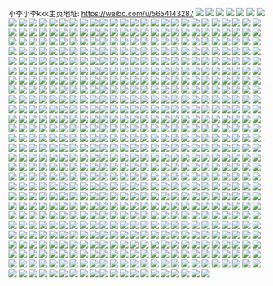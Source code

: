 小李小李kkk主页地址: https://weibo.com/u/5654143287 
![](https://wx4.sinaimg.cn/mw2000/006aEcXtgy1h8wmhei2s3j30n00rq0ze.jpg) 
![](https://wx4.sinaimg.cn/mw2000/006aEcXtgy1h8wmhex5daj30go0m8wf9.jpg) 
![](https://wx4.sinaimg.cn/mw2000/006aEcXtgy1h8pssabe0wj30w90wxtku.jpg) 
![](https://wx4.sinaimg.cn/mw2000/006aEcXtgy1h8pss8xwgmj32c02c0x47.jpg) 
![](https://wx4.sinaimg.cn/mw2000/006aEcXtgy1h8pssc3ielj33402c01kz.jpg) 
![](https://wx4.sinaimg.cn/mw2000/006aEcXtgy1h8pssdf1dbj32c02c07wh.jpg) 
![](https://wx4.sinaimg.cn/mw2000/006aEcXtgy1h8pssfjrtgj32c0340hdu.jpg) 
![](https://wx4.sinaimg.cn/mw2000/006aEcXtgy1h8pssk9l77j32c02c0kjl.jpg) 
![](https://wx4.sinaimg.cn/mw2000/006aEcXtgy1h8p7otmv47j30mv0p90v7.jpg) 
![](https://wx4.sinaimg.cn/mw2000/006aEcXtgy1h8oho8f2lrj30jw12ddkn.jpg) 
![](https://wx4.sinaimg.cn/mw2000/006aEcXtgy1h8ni1qcushj31l4245u0x.jpg) 
![](https://wx4.sinaimg.cn/mw2000/006aEcXtgy1h8ni1ygzt7j32c0340qv5.jpg) 
![](https://wx4.sinaimg.cn/mw2000/006aEcXtgy1h8m9wsvoxgj30u61477e9.jpg) 
![](https://wx4.sinaimg.cn/mw2000/006aEcXtgy1h8m9wpuo1dj30mp14cqe5.jpg) 
![](https://wx4.sinaimg.cn/mw2000/006aEcXtgy1h8m9x8xsg8j30jx11k78j.jpg) 
![](https://wx4.sinaimg.cn/mw2000/006aEcXtgy1h8g6lb8d4nj30n01dsnah.jpg) 
![](https://wx4.sinaimg.cn/mw2000/006aEcXtgy1h8bzunl3y1j32c0340b2a.jpg) 
![](https://wx4.sinaimg.cn/mw2000/006aEcXtgy1h8bzumf6x6j32c03407wi.jpg) 
![](https://wx4.sinaimg.cn/mw2000/006aEcXtgy1h8bzuzk38mj31yd1ydnpd.jpg) 
![](https://wx4.sinaimg.cn/mw2000/006aEcXtgy1h8blkttjztj30n00cnq43.jpg) 
![](https://wx4.sinaimg.cn/mw2000/006aEcXtgy1h8blkxnjhaj30n01dsb1o.jpg) 
![](https://wx4.sinaimg.cn/mw2000/006aEcXtgy1h873uqyiigj30n00agtbq.jpg) 
![](https://wx4.sinaimg.cn/mw2000/006aEcXtgy1h83niqle48j30n00u6wmb.jpg) 
![](https://wx4.sinaimg.cn/mw2000/006aEcXtgy1h81javwphlj32c02c0u0y.jpg) 
![](https://wx4.sinaimg.cn/mw2000/006aEcXtgy1h7y1aopqfcj30n00k0n2y.jpg) 
![](https://wx4.sinaimg.cn/mw2000/006aEcXtgy1h7xgup48isj30n01dsjvq.jpg) 
![](https://wx4.sinaimg.cn/mw2000/006aEcXtgy1h7oryjn914j32c0340b2c.jpg) 
![](https://wx4.sinaimg.cn/mw2000/006aEcXtgy1h7orz1c3z8j316o1kwawg.jpg) 
![](https://wx4.sinaimg.cn/mw2000/006aEcXtgy1h7oryngu2hj32c0340kjm.jpg) 
![](https://wx4.sinaimg.cn/mw2000/006aEcXtgy1h7orzf3fk0j32bz2ux4qr.jpg) 
![](https://wx4.sinaimg.cn/mw2000/006aEcXtgy1h7jmoe73y3j32c0340u0y.jpg) 
![](https://wx4.sinaimg.cn/mw2000/006aEcXtgy1h7jmoi6pekj31lk1lku0x.jpg) 
![](https://wx4.sinaimg.cn/mw2000/006aEcXtgy1h78g83tqcjj33402c04qp.jpg) 
![](https://wx4.sinaimg.cn/mw2000/006aEcXtgy1h75sl27r77j30kt0hstbq.jpg) 
![](https://wx4.sinaimg.cn/mw2000/006aEcXtgy1h71in06ztpj32c0340786.jpg) 
![](https://wx4.sinaimg.cn/mw2000/006aEcXtgy1h71in1b32pj32c0340jv4.jpg) 
![](https://wx4.sinaimg.cn/mw2000/006aEcXtgy1h71in2ghimj32c0340djz.jpg) 
![](https://wx4.sinaimg.cn/mw2000/006aEcXtgy1h71imz3gshj32c03401kx.jpg) 
![](https://wx4.sinaimg.cn/mw2000/006aEcXtgy1h6y8n5tfoyj30u011wwkb.jpg) 
![](https://wx4.sinaimg.cn/mw2000/006aEcXtgy1h6y56y7d42j30u013f426.jpg) 
![](https://wx4.sinaimg.cn/mw2000/006aEcXtgy1h6y56xte4qj30v90u9777.jpg) 
![](https://wx4.sinaimg.cn/mw2000/006aEcXtgy1h6nqyu9ulnj32c0340qv6.jpg) 
![](https://wx4.sinaimg.cn/mw2000/006aEcXtgy1h6nqys2kyfj32c0340akd.jpg) 
![](https://wx4.sinaimg.cn/mw2000/006aEcXtgy1h6nqyq42doj32c0340qv6.jpg) 
![](https://wx4.sinaimg.cn/mw2000/006aEcXtgy1h6ftc85ub5j32c033z4qq.jpg) 
![](https://wx4.sinaimg.cn/mw2000/006aEcXtgy1h6ftc2olgcj31pl0ynk8w.jpg) 
![](https://wx4.sinaimg.cn/mw2000/006aEcXtgy1h6ftc3bgb4j315d1j5qlj.jpg) 
![](https://wx4.sinaimg.cn/mw2000/006aEcXtgy1h6ftcinvokj30sg0o8acj.jpg) 
![](https://wx4.sinaimg.cn/mw2000/006aEcXtgy1h6cv2d569vj33402c04qq.jpg) 
![](https://wx4.sinaimg.cn/mw2000/006aEcXtgy1h6cv428fhpj30n013w0ts.jpg) 
![](https://wx4.sinaimg.cn/mw2000/006aEcXtgy1h68h38gimkj32c02c0qv6.jpg) 
![](https://wx4.sinaimg.cn/mw2000/006aEcXtgy1h68h38zkz4j30zg1baq9o.jpg) 
![](https://wx4.sinaimg.cn/mw2000/006aEcXtgy1h5y1esfvr3j32c02c0b2a.jpg) 
![](https://wx4.sinaimg.cn/mw2000/006aEcXtgy1h5iyovr9fxj30n00rjqbi.jpg) 
![](https://wx4.sinaimg.cn/mw2000/006aEcXtgy1h4o3yr1n7aj30n00eetac.jpg) 
![](https://wx4.sinaimg.cn/mw2000/006aEcXtgy1h3ochcckcej30go0iy40e.jpg) 
![](https://wx4.sinaimg.cn/mw2000/006aEcXtgy1h3cqswf2noj32c02c0u0y.jpg) 
![](https://wx4.sinaimg.cn/mw2000/006aEcXtgy1h3cqst7yk7j32c02c0npe.jpg) 
![](https://wx4.sinaimg.cn/mw2000/006aEcXtgy1h39vlrkbo1j30n00fgjwq.jpg) 
![](https://wx4.sinaimg.cn/mw2000/006aEcXtgy1h39vlu9weej30n007vaac.jpg) 
![](https://wx4.sinaimg.cn/mw2000/006aEcXtgy1h35ftgw8jkj32ko239x6p.jpg) 
![](https://wx4.sinaimg.cn/mw2000/006aEcXtgy1h2qtar0w4hj30n00io7a3.jpg) 
![](https://wx4.sinaimg.cn/mw2000/006aEcXtgy1h2m9at2wptj32c02c0x6r.jpg) 
![](https://wx4.sinaimg.cn/mw2000/006aEcXtgy1h2hlnnjrlqj316o1kwduv.jpg) 
![](https://wx4.sinaimg.cn/mw2000/006aEcXtgy1h2hlnn09s6j316o1kwkg2.jpg) 
![](https://wx4.sinaimg.cn/mw2000/006aEcXtgy1h2hlnk011bj316o1kwkgm.jpg) 
![](https://wx4.sinaimg.cn/mw2000/006aEcXtgy1h2hlnlmcm1j316o1kwqjf.jpg) 
![](https://wx4.sinaimg.cn/mw2000/006aEcXtgy1h2hlqimvfjj32c0340x6p.jpg) 
![](https://wx4.sinaimg.cn/mw2000/006aEcXtgy1h2hlqdqsg9j32c02c07wi.jpg) 
![](https://wx4.sinaimg.cn/mw2000/006aEcXtgy1h2euu8kxzrj30u01hcdvh.jpg) 
![](https://wx4.sinaimg.cn/mw2000/006aEcXtgy1h2euu6s8isj32c02c04qq.jpg) 
![](https://wx4.sinaimg.cn/mw2000/006aEcXtgy1h290hf84ztj30n01ds10y.jpg) 
![](https://wx4.sinaimg.cn/mw2000/006aEcXtgy1h276x6sd4hj31hc0u0k4q.jpg) 
![](https://wx4.sinaimg.cn/mw2000/006aEcXtgy1h20y8yrgt7j30n00pcade.jpg) 
![](https://wx4.sinaimg.cn/mw2000/006aEcXtgy1h1t8mlp330j32c02c07wj.jpg) 
![](https://wx4.sinaimg.cn/mw2000/006aEcXtgy1h1t8mab0qij32c02c0qv6.jpg) 
![](https://wx4.sinaimg.cn/mw2000/006aEcXtgy1h1t8ms4tp7j32c02c0hdu.jpg) 
![](https://wx4.sinaimg.cn/mw2000/006aEcXtgy1h1t8mg9biyj32bz340x6q.jpg) 
![](https://wx4.sinaimg.cn/mw2000/006aEcXtgy1h1rxrorqu6j30u02i0k9o.jpg) 
![](https://wx4.sinaimg.cn/mw2000/006aEcXtgy1h1rxrqcvalj30u02i0h5m.jpg) 
![](https://wx4.sinaimg.cn/mw2000/006aEcXtgy1h1rxrrb21bj30u01o0tpz.jpg) 
![](https://wx4.sinaimg.cn/mw2000/006aEcXtgy1h1rxro0zh4j30u01o0qhj.jpg) 
![](https://wx4.sinaimg.cn/mw2000/006aEcXtgy1h1qwgox5fmj347w2d8e83.jpg) 
![](https://wx4.sinaimg.cn/mw2000/006aEcXtgy1h1qwjsraotj323u35se82.jpg) 
![](https://wx4.sinaimg.cn/mw2000/006aEcXtgy1h1qwj08d07j33rv2iknpe.jpg) 
![](https://wx4.sinaimg.cn/mw2000/006aEcXtgy1h1qgoocp42j30n01dsn8v.jpg) 
![](https://wx4.sinaimg.cn/mw2000/006aEcXtgy1h1qgo7lodkj30n01dswq7.jpg) 
![](https://wx4.sinaimg.cn/mw2000/006aEcXtgy1h1pt81z7f5j31ds0n07wh.jpg) 
![](https://wx4.sinaimg.cn/mw2000/006aEcXtgy1h1l9cyd2dpj335s23ynpg.jpg) 
![](https://wx4.sinaimg.cn/mw2000/006aEcXtgy1h1hr16rsoej32c0340kjm.jpg) 
![](https://wx4.sinaimg.cn/mw2000/006aEcXtgy1h1hr1iwoavj31hc0u07n1.jpg) 
![](https://wx4.sinaimg.cn/mw2000/006aEcXtgy1h1h188q20pj30n00zidry.jpg) 
![](https://wx4.sinaimg.cn/mw2000/006aEcXtgy1h1gcd72yf6j32c02c04qq.jpg) 
![](https://wx4.sinaimg.cn/mw2000/006aEcXtgy1h1gccr2h2oj32c02c0b2a.jpg) 
![](https://wx4.sinaimg.cn/mw2000/006aEcXtgy1h1ctceg5c9j30n00p97c5.jpg) 
![](https://wx4.sinaimg.cn/mw2000/006aEcXtgy1h19kk0x5v8j30n01dstzk.jpg) 
![](https://wx4.sinaimg.cn/mw2000/006aEcXtgy1h153cc19bmj30n01ds1a5.jpg) 
![](https://wx4.sinaimg.cn/mw2000/006aEcXtgy1h14zd7qipjj32732734qq.jpg) 
![](https://wx4.sinaimg.cn/mw2000/006aEcXtgy1h14zd00utoj316i1kq4pg.jpg) 
![](https://wx4.sinaimg.cn/mw2000/006aEcXtgy1h14zdb3771j32c02c0b2a.jpg) 
![](https://wx4.sinaimg.cn/mw2000/006aEcXtgy1h14zcxzm5cj31671kf7pe.jpg) 
![](https://wx4.sinaimg.cn/mw2000/006aEcXtgy1h110v7ry8gj30n01dsqst.jpg) 
![](https://wx4.sinaimg.cn/mw2000/006aEcXtgy1h110v3ekoxj30mz1bbgxx.jpg) 
![](https://wx4.sinaimg.cn/mw2000/006aEcXtgy1h0zs1x21thj30j6171tcm.jpg) 
![](https://wx4.sinaimg.cn/mw2000/006aEcXtgy1h0z9cq9ausj30n029s7cm.jpg) 
![](https://wx4.sinaimg.cn/mw2000/006aEcXtgy1h0wwdlje9yj30n00bpwhx.jpg) 
![](https://wx4.sinaimg.cn/mw2000/006aEcXtgy1h0wwdnubdwj30u00u07c0.jpg) 
![](https://wx4.sinaimg.cn/mw2000/006aEcXtgy1h0v9ytf9vhj30n00lcwg0.jpg) 
![](https://wx4.sinaimg.cn/mw2000/006aEcXtgy1h0omwjoeecj30n01ds425.jpg) 
![](https://wx4.sinaimg.cn/mw2000/006aEcXtgy1h0mg4tzsz5j30u00u0thn.jpg) 
![](https://wx4.sinaimg.cn/mw2000/006aEcXtgy1h0mg50lds8j30u00u0wms.jpg) 
![](https://wx4.sinaimg.cn/mw2000/006aEcXtgy1h0mg5x1b61j30u00u0qcv.jpg) 
![](https://wx4.sinaimg.cn/mw2000/006aEcXtgy1h0mg4soeqcj30u00u0dlr.jpg) 
![](https://wx4.sinaimg.cn/mw2000/006aEcXtgy1h0fet36k1fj30n01dsagc.jpg) 
![](https://wx4.sinaimg.cn/mw2000/006aEcXtgy1h0fd1im6gvj31hc0u0dso.jpg) 
![](https://wx4.sinaimg.cn/mw2000/006aEcXtgy1h0fd1fyjlfj30u01hcdnu.jpg) 
![](https://wx4.sinaimg.cn/mw2000/006aEcXtgy1h08ls7gvtrj30n00tb448.jpg) 
![](https://wx4.sinaimg.cn/mw2000/006aEcXtgy1h08hik49sij33402c0kjl.jpg) 
![](https://wx4.sinaimg.cn/mw2000/006aEcXtgy1h08hikl6s4j30pj19dq8g.jpg) 
![](https://wx4.sinaimg.cn/mw2000/006aEcXtgy1h02gyamad6j30n01ds7t3.jpg) 
![](https://wx4.sinaimg.cn/mw2000/006aEcXtgy1h003apsqs1j31ba0zg7bp.jpg) 
![](https://wx4.sinaimg.cn/mw2000/006aEcXtgy1h003awslpsj32c02c0qv6.jpg) 
![](https://wx4.sinaimg.cn/mw2000/006aEcXtgy1h003ayrsbcj32c02c0npe.jpg) 
![](https://wx4.sinaimg.cn/mw2000/006aEcXtgy1h003cgon0yj30ri0rigts.jpg) 
![](https://wx4.sinaimg.cn/mw2000/006aEcXtgy1gzra7g2c9ej323u35su0y.jpg) 
![](https://wx4.sinaimg.cn/mw2000/006aEcXtgy1gzra7bop9sj323u35su0y.jpg) 
![](https://wx4.sinaimg.cn/mw2000/006aEcXtgy1gzra7jce2kj323u35sqv6.jpg) 
![](https://wx4.sinaimg.cn/mw2000/006aEcXtgy1gzq0mdb8nzj32c02c0e81.jpg) 
![](https://wx4.sinaimg.cn/mw2000/006aEcXtgy1gzohbyv6afj32c02c0e82.jpg) 
![](https://wx4.sinaimg.cn/mw2000/006aEcXtgy1gzohc0n95aj32c02c0kjm.jpg) 
![](https://wx4.sinaimg.cn/mw2000/006aEcXtgy1gzohc1vlw5j3252252e81.jpg) 
![](https://wx4.sinaimg.cn/mw2000/006aEcXtgy1gzohc2ywm5j31w61w67wh.jpg) 
![](https://wx4.sinaimg.cn/mw2000/006aEcXtgy1gzohc3skf1j32c02c0kjl.jpg) 
![](https://wx4.sinaimg.cn/mw2000/006aEcXtgy1gzlak6wbhfj31kw1kw41x.jpg) 
![](https://wx4.sinaimg.cn/mw2000/006aEcXtgy1gzlak7g7omj32bc2bctfn.jpg) 
![](https://wx4.sinaimg.cn/mw2000/006aEcXtgy1gzj5b41j7pj30n012owmh.jpg) 
![](https://wx4.sinaimg.cn/mw2000/006aEcXtgy1gzi0p6vkgrj30u01hctpt.jpg) 
![](https://wx4.sinaimg.cn/mw2000/006aEcXtgy1gzi0op9plwj32c02c0kjm.jpg) 
![](https://wx4.sinaimg.cn/mw2000/006aEcXtgy1gzcb5mukxxj30n01dstkj.jpg) 
![](https://wx4.sinaimg.cn/mw2000/006aEcXtgy1gz65tmru0yj31ds0n0kjl.jpg) 
![](https://wx4.sinaimg.cn/mw2000/006aEcXtgy1gz65tp6ga9j31ds0n0kjl.jpg) 
![](https://wx4.sinaimg.cn/mw2000/006aEcXtgy1gz65tq85k7j31ds0n0h3o.jpg) 
![](https://wx4.sinaimg.cn/mw2000/006aEcXtgy1gz1vafz76vj30n00ejdjq.jpg) 
![](https://wx4.sinaimg.cn/mw2000/006aEcXtgy1gyi5sx5jhtj30tz0xmmyz.jpg) 
![](https://wx4.sinaimg.cn/mw2000/006aEcXtgy1gy6jtxtltbj32c02c04qq.jpg) 
![](https://wx4.sinaimg.cn/mw2000/006aEcXtgy1gy6jtymxsoj30n30n37an.jpg) 
![](https://wx4.sinaimg.cn/mw2000/006aEcXtgy1gy2lfb5p09j30u014013f.jpg) 
![](https://wx4.sinaimg.cn/mw2000/006aEcXtgy1gy2lfbteq1j30u01404du.jpg) 
![](https://wx4.sinaimg.cn/mw2000/006aEcXtgy1gy2lfcjo8uj30u0140dqt.jpg) 
![](https://wx4.sinaimg.cn/mw2000/006aEcXtgy1gy1mf0m1x8j30gw0g777b.jpg) 
![](https://wx4.sinaimg.cn/mw2000/006aEcXtgy1gy0j8i5b9vj30mu09st9t.jpg) 
![](https://wx4.sinaimg.cn/mw2000/006aEcXtgy1gxzg6dk6hej30n01dsdnq.jpg) 
![](https://wx4.sinaimg.cn/mw2000/006aEcXtly1gxxgtxge8gj30ou0czq6f.jpg) 
![](https://wx4.sinaimg.cn/mw2000/006aEcXtgy1gxw8ei5kv2j316g1kw1hg.jpg) 
![](https://wx4.sinaimg.cn/mw2000/006aEcXtgy1gxw8emj1atj32c0340u0y.jpg) 
![](https://wx4.sinaimg.cn/mw2000/006aEcXtgy1gxw8gfg9lzj30g80bxgop.jpg) 
![](https://wx4.sinaimg.cn/mw2000/006aEcXtgy1gxto0w1gg8j32c0340npe.jpg) 
![](https://wx4.sinaimg.cn/mw2000/006aEcXtgy1gxrlbk84ktj30n007n75d.jpg) 
![](https://wx4.sinaimg.cn/mw2000/006aEcXtgy1gxpzjeiudbj32c02c0u0y.jpg) 
![](https://wx4.sinaimg.cn/mw2000/006aEcXtgy1gxpzjgs1dfj32c02c04qr.jpg) 
![](https://wx4.sinaimg.cn/mw2000/006aEcXtgy1gxpzj8wyluj32c02c04qp.jpg) 
![](https://wx4.sinaimg.cn/mw2000/006aEcXtgy1gxldzm6235j30n01dswu1.jpg) 
![](https://wx4.sinaimg.cn/mw2000/006aEcXtgy1gxkjtudw5jj30nt0kidhz.jpg) 
![](https://wx4.sinaimg.cn/mw2000/006aEcXtgy1gxeeowhl37j30n01ds4on.jpg) 
![](https://wx4.sinaimg.cn/mw2000/006aEcXtgy1gxdo3s6aj4j31op1ophdt.jpg) 
![](https://wx4.sinaimg.cn/mw2000/006aEcXtgy1gxdo3tdq92j31om1om7wh.jpg) 
![](https://wx4.sinaimg.cn/mw2000/006aEcXtgy1gxdo4ksdvsj32c02c0b2a.jpg) 
![](https://wx4.sinaimg.cn/mw2000/006aEcXtgy1gxd5hwjorcj30n00mkaf0.jpg) 
![](https://wx4.sinaimg.cn/mw2000/006aEcXtgy1gxcgz5istkj33402c01ky.jpg) 
![](https://wx4.sinaimg.cn/mw2000/006aEcXtgy1gxcgz7ekc2j33402c0u0x.jpg) 
![](https://wx4.sinaimg.cn/mw2000/006aEcXtgy1gxcgz8rl7cj30n00mkaf0.jpg) 
![](https://wx4.sinaimg.cn/mw2000/006aEcXtgy1gxb5byj90kj322320cb2a.jpg) 
![](https://wx4.sinaimg.cn/mw2000/006aEcXtgy1gxb5bdn47aj32c0340hdt.jpg) 
![](https://wx4.sinaimg.cn/mw2000/006aEcXtgy1gxa9g6oewvj32c0340e82.jpg) 
![](https://wx4.sinaimg.cn/mw2000/006aEcXtgy1gxa9g86p8fj32c03407wi.jpg) 
![](https://wx4.sinaimg.cn/mw2000/006aEcXtgy1gx94hwwfebj32c03407wh.jpg) 
![](https://wx4.sinaimg.cn/mw2000/006aEcXtgy1gx94i4vlooj31kw1kw1j3.jpg) 
![](https://wx4.sinaimg.cn/mw2000/006aEcXtgy1gx94hnwpzdj314r1hmncf.jpg) 
![](https://wx4.sinaimg.cn/mw2000/006aEcXtgy1gx94hty4pfj32c0340hdt.jpg) 
![](https://wx4.sinaimg.cn/mw2000/006aEcXtgy1gx94i13c51j32c0340npe.jpg) 
![](https://wx4.sinaimg.cn/mw2000/006aEcXtgy1gx94i5ydvqj316n164tls.jpg) 
![](https://wx4.sinaimg.cn/mw2000/006aEcXtgy1gx94jt0c7bj32c0340npd.jpg) 
![](https://wx4.sinaimg.cn/mw2000/006aEcXtgy1gx94lpnynmj32c0340x6p.jpg) 
![](https://wx4.sinaimg.cn/mw2000/006aEcXtgy1gx94jvdmrjj32c03407wh.jpg) 
![](https://wx4.sinaimg.cn/mw2000/006aEcXtgy1gx8uqye6foj30zk0zkwov.jpg) 
![](https://wx4.sinaimg.cn/mw2000/006aEcXtgy1gx8pe59q2pj32c02c0x6q.jpg) 
![](https://wx4.sinaimg.cn/mw2000/006aEcXtgy1gx7sgdr0rdj33402c07wi.jpg) 
![](https://wx4.sinaimg.cn/mw2000/006aEcXtgy1gx7sggudclj32c03401ky.jpg) 
![](https://wx4.sinaimg.cn/mw2000/006aEcXtgy1gx7sgjj62hj33402c07wh.jpg) 
![](https://wx4.sinaimg.cn/mw2000/006aEcXtgy1gx7sgidi8ej32c03407wi.jpg) 
![](https://wx4.sinaimg.cn/mw2000/006aEcXtgy1gx7sgfno2tj32c0340x6p.jpg) 
![](https://wx4.sinaimg.cn/mw2000/006aEcXtgy1gx7sgrkl2jj32c0340npd.jpg) 
![](https://wx4.sinaimg.cn/mw2000/006aEcXtgy1gx7niv8ffcj30u00u0wmk.jpg) 
![](https://wx4.sinaimg.cn/mw2000/006aEcXtgy1gx6lbet1f4j32c02c0b2a.jpg) 
![](https://wx4.sinaimg.cn/mw2000/006aEcXtgy1gx6lbfz7yvj32c02c0hd1.jpg) 
![](https://wx4.sinaimg.cn/mw2000/006aEcXtgy1gx6lbhz1tpj32c02c0hdu.jpg) 
![](https://wx4.sinaimg.cn/mw2000/006aEcXtgy1gx5ej7pjzyj33402c0x6q.jpg) 
![](https://wx4.sinaimg.cn/mw2000/006aEcXtgy1gx5ej1efa9j32c02c0x6q.jpg) 
![](https://wx4.sinaimg.cn/mw2000/006aEcXtgy1gx4jawkh2vj32c0340hdt.jpg) 
![](https://wx4.sinaimg.cn/mw2000/006aEcXtgy1gx3ccvngdej31y02qvu10.jpg) 
![](https://wx4.sinaimg.cn/mw2000/006aEcXtgy1gx3ccxbpnzj32aj1o8qs3.jpg) 
![](https://wx4.sinaimg.cn/mw2000/006aEcXtgy1gx3ccyhugrj316o1kwkhl.jpg) 
![](https://wx4.sinaimg.cn/mw2000/006aEcXtgy1gx2xgg29c8j33402c04qr.jpg) 
![](https://wx4.sinaimg.cn/mw2000/006aEcXtgy1gx27dm4ft6j327b27b1ky.jpg) 
![](https://wx4.sinaimg.cn/mw2000/006aEcXtgy1gx27dngnfxj33402c01kx.jpg) 
![](https://wx4.sinaimg.cn/mw2000/006aEcXtgy1gx27dp7t2sj32bv2bv7wi.jpg) 
![](https://wx4.sinaimg.cn/mw2000/006aEcXtgy1gx0ywpqokmj32c03404qs.jpg) 
![](https://wx4.sinaimg.cn/mw2000/006aEcXtgy1gx0ywe86dmj32c0340qv7.jpg) 
![](https://wx4.sinaimg.cn/mw2000/006aEcXtgy1gx0ywrd2yij33402c0u0x.jpg) 
![](https://wx4.sinaimg.cn/mw2000/006aEcXtgy1gx0ywtzbtnj32c03401l0.jpg) 
![](https://wx4.sinaimg.cn/mw2000/006aEcXtgy1gx0ywanj9jj32ds1sce82.jpg) 
![](https://wx4.sinaimg.cn/mw2000/006aEcXtgy1gx0ywlafurj33402c0hdu.jpg) 
![](https://wx4.sinaimg.cn/mw2000/006aEcXtgy1gx0ywj8166j33402c04qr.jpg) 
![](https://wx4.sinaimg.cn/mw2000/006aEcXtgy1gx0ywnn8cnj32c0340b2a.jpg) 
![](https://wx4.sinaimg.cn/mw2000/006aEcXtgy1gx0ywgbfh7j33402c0b2a.jpg) 
![](https://wx4.sinaimg.cn/mw2000/006aEcXtgy1gx0n9rpte8j33402c0hdu.jpg) 
![](https://wx4.sinaimg.cn/mw2000/006aEcXtgy1gx0najmzpzj32c0340u0x.jpg) 
![](https://wx4.sinaimg.cn/mw2000/006aEcXtgy1gwzmhglst2j33402c07wi.jpg) 
![](https://wx4.sinaimg.cn/mw2000/006aEcXtgy1gwzmhn7tcej32201kd1kx.jpg) 
![](https://wx4.sinaimg.cn/mw2000/006aEcXtgy1gwwzgqa5ysj33402c0hdu.jpg) 
![](https://wx4.sinaimg.cn/mw2000/006aEcXtgy1gwwzglnjr1j32c03407wi.jpg) 
![](https://wx4.sinaimg.cn/mw2000/006aEcXtgy1gwwa3dix1tj30n01dstc3.jpg) 
![](https://wx4.sinaimg.cn/mw2000/006aEcXtgy1gwv20zxqdjj32ds1sce82.jpg) 
![](https://wx4.sinaimg.cn/mw2000/006aEcXtgy1gwv21nzistj32ds1sce82.jpg) 
![](https://wx4.sinaimg.cn/mw2000/006aEcXtgy1gwuyqm8ckfj33402c0npd.jpg) 
![](https://wx4.sinaimg.cn/mw2000/006aEcXtgy1gwtnhgqi3ij32c0340u0x.jpg) 
![](https://wx4.sinaimg.cn/mw2000/006aEcXtgy1gwtnhiozmyj32c03401ky.jpg) 
![](https://wx4.sinaimg.cn/mw2000/006aEcXtgy1gwtnhkea4dj33402c0qv6.jpg) 
![](https://wx4.sinaimg.cn/mw2000/006aEcXtgy1gwtnhdtdbtj33402c0b2a.jpg) 
![](https://wx4.sinaimg.cn/mw2000/006aEcXtgy1gwridelravj33402c0u0x.jpg) 
![](https://wx4.sinaimg.cn/mw2000/006aEcXtgy1gwridhn39lj33402c0npe.jpg) 
![](https://wx4.sinaimg.cn/mw2000/006aEcXtgy1gwpxrft4r2j30n00ajacw.jpg) 
![](https://wx4.sinaimg.cn/mw2000/006aEcXtgy1gwpd7nu2c3j32c0340u0z.jpg) 
![](https://wx4.sinaimg.cn/mw2000/006aEcXtgy1gwnzkal229j30n01dsq8q.jpg) 
![](https://wx4.sinaimg.cn/mw2000/006aEcXtgy1gwny4ryv1pj30n003c0sv.jpg) 
![](https://wx4.sinaimg.cn/mw2000/006aEcXtgy1gwmw70tditj33402c04qq.jpg) 
![](https://wx4.sinaimg.cn/mw2000/006aEcXtgy1gwmw73u88bj33402c01ky.jpg) 
![](https://wx4.sinaimg.cn/mw2000/006aEcXtgy1gwmw6wqlvmj33402c0npd.jpg) 
![](https://wx4.sinaimg.cn/mw2000/006aEcXtgy1gwmm53eqcaj316o1kwqod.jpg) 
![](https://wx4.sinaimg.cn/mw2000/006aEcXtgy1gwmm54y28aj32c02c0b2a.jpg) 
![](https://wx4.sinaimg.cn/mw2000/006aEcXtgy1gwmm5763rgj316o1kw1ex.jpg) 
![](https://wx4.sinaimg.cn/mw2000/006aEcXtgy1gwmm5bvzxxj31s035shdv.jpg) 
![](https://wx4.sinaimg.cn/mw2000/006aEcXtgy1gwmm50m370j30sg16kh1q.jpg) 
![](https://wx4.sinaimg.cn/mw2000/006aEcXtgy1gwmm5czgsmj31xc1nx7ix.jpg) 
![](https://wx4.sinaimg.cn/mw2000/006aEcXtgy1gwmm5eleokj316m1kw7ml.jpg) 
![](https://wx4.sinaimg.cn/mw2000/006aEcXtgy1gwmm5flp74j32c02c0b29.jpg) 
![](https://wx4.sinaimg.cn/mw2000/006aEcXtgy1gwmm5imugwj328f2zbqv5.jpg) 
![](https://wx4.sinaimg.cn/mw2000/006aEcXtgy1gwm0z5785zj30n01ds7wh.jpg) 
![](https://wx4.sinaimg.cn/mw2000/006aEcXtgy1gwm0z7s4k7j30n01ds4qp.jpg) 
![](https://wx4.sinaimg.cn/mw2000/006aEcXtgy1gwk7dc9ff2j33402c07wi.jpg) 
![](https://wx4.sinaimg.cn/mw2000/006aEcXtgy1gwjbf57cmyj32c027a1kz.jpg) 
![](https://wx4.sinaimg.cn/mw2000/006aEcXtgy1gwi6ba0lzkj33402c0u0y.jpg) 
![](https://wx4.sinaimg.cn/mw2000/006aEcXtgy1gwi6bcmhpcj33402c07wi.jpg) 
![](https://wx4.sinaimg.cn/mw2000/006aEcXtgy1gwhy5xytqgj30k41127gd.jpg) 
![](https://wx4.sinaimg.cn/mw2000/006aEcXtgy1gwgzsv60twj32c0340u0y.jpg) 
![](https://wx4.sinaimg.cn/mw2000/006aEcXtgy1gwgzsxvk53j32c03401ky.jpg) 
![](https://wx4.sinaimg.cn/mw2000/006aEcXtgy1gwetcpuv2jj30n00rdk1r.jpg) 
![](https://wx4.sinaimg.cn/mw2000/006aEcXtgy1gwdvt7x1kqj32c0340kjl.jpg) 
![](https://wx4.sinaimg.cn/mw2000/006aEcXtgy1gwdcgnt5q1j33402c0qv6.jpg) 
![](https://wx4.sinaimg.cn/mw2000/006aEcXtgy1gwdcgpip6xj31sh1q77wh.jpg) 
![](https://wx4.sinaimg.cn/mw2000/006aEcXtgy1gwdcgqsvanj33402c0u0x.jpg) 
![](https://wx4.sinaimg.cn/mw2000/006aEcXtgy1gwdcgu9sjjj33402c07wi.jpg) 
![](https://wx4.sinaimg.cn/mw2000/006aEcXtgy1gwdcgm0eryj33402c04qs.jpg) 
![](https://wx4.sinaimg.cn/mw2000/006aEcXtgy1gwdcgx4iecj32c0340npe.jpg) 
![](https://wx4.sinaimg.cn/mw2000/006aEcXtgy1gwdcgyei3jj33402c0b29.jpg) 
![](https://wx4.sinaimg.cn/mw2000/006aEcXtgy1gwdcgzltfcj33402c0hdt.jpg) 
![](https://wx4.sinaimg.cn/mw2000/006aEcXtgy1gwdch0zvcvj33402c0b29.jpg) 
![](https://wx4.sinaimg.cn/mw2000/006aEcXtgy1gwcpz4jhb8j33402c0hdt.jpg) 
![](https://wx4.sinaimg.cn/mw2000/006aEcXtgy1gwcd3op0ofj33402c0b2a.jpg) 
![](https://wx4.sinaimg.cn/mw2000/006aEcXtgy1gwcd3qwvhsj31sc2dsx6p.jpg) 
![](https://wx4.sinaimg.cn/mw2000/006aEcXtgy1gwcd3m15nqj32c02c07wi.jpg) 
![](https://wx4.sinaimg.cn/mw2000/006aEcXtgy1gwb6pxfj4bj30n0104ao3.jpg) 
![](https://wx4.sinaimg.cn/mw2000/006aEcXtgy1gwa404yv5nj33402c0kjm.jpg) 
![](https://wx4.sinaimg.cn/mw2000/006aEcXtgy1gwa4075quhj33402c0e82.jpg) 
![](https://wx4.sinaimg.cn/mw2000/006aEcXtgy1gwa40a711aj33402c0hdv.jpg) 
![](https://wx4.sinaimg.cn/mw2000/006aEcXtgy1gw5wa8ytkhj32dr1sb1kx.jpg) 
![](https://wx4.sinaimg.cn/mw2000/006aEcXtgy1gw5waa0z81j32ds1sc1kx.jpg) 
![](https://wx4.sinaimg.cn/mw2000/006aEcXtgy1gw5wab149aj32ds1sc1kx.jpg) 
![](https://wx4.sinaimg.cn/mw2000/006aEcXtgy1gw5wabx5n7j32ds1schal.jpg) 
![](https://wx4.sinaimg.cn/mw2000/006aEcXtgy1gw4ng2s366j30u01hctih.jpg) 
![](https://wx4.sinaimg.cn/mw2000/006aEcXtgy1gw4381gqtpj32ds1scqv5.jpg) 
![](https://wx4.sinaimg.cn/mw2000/006aEcXtgy1gw37cj1zypj33402c0hdu.jpg) 
![](https://wx4.sinaimg.cn/mw2000/006aEcXtgy1gw37cxiyb1j33402c0hdu.jpg) 
![](https://wx4.sinaimg.cn/mw2000/006aEcXtgy1gw25vyoy3dj33402c0x6p.jpg) 
![](https://wx4.sinaimg.cn/mw2000/006aEcXtgy1gw25tfsr4uj32c02c07wi.jpg) 
![](https://wx4.sinaimg.cn/mw2000/006aEcXtgy1gw25ti0vuoj32c02c0qv5.jpg) 
![](https://wx4.sinaimg.cn/mw2000/006aEcXtgy1gw1s1jiytxj31qx25kb29.jpg) 
![](https://wx4.sinaimg.cn/mw2000/006aEcXtgy1gw11bkr43qj30uc0tywoi.jpg) 
![](https://wx4.sinaimg.cn/mw2000/006aEcXtgy1gw11blbdf2j30u00u049j.jpg) 
![](https://wx4.sinaimg.cn/mw2000/006aEcXtgy1gvy5o409swj32c0340b2d.jpg) 
![](https://wx4.sinaimg.cn/mw2000/006aEcXtgy1gvwb5sbr0yj32c03407wh.jpg) 
![](https://wx4.sinaimg.cn/mw2000/006aEcXtgy1gvwb5z4m4tj310r1fzqa5.jpg) 
![](https://wx4.sinaimg.cn/mw2000/006aEcXtgy1gvwb6597bvj3334222npe.jpg) 
![](https://wx4.sinaimg.cn/mw2000/006aEcXtgy1gvwb5w02xwj31sc2dsqv6.jpg) 
![](https://wx4.sinaimg.cn/mw2000/006aEcXtgy1gvwb62h8dhj32ds1schdu.jpg) 
![](https://wx4.sinaimg.cn/mw2000/006aEcXtgy1gvwb5yj2ejj31sc2dsu0y.jpg) 
![](https://wx4.sinaimg.cn/mw2000/006aEcXtgy1gvsn73iu4ij30n01ds4qp.jpg) 
![](https://wx4.sinaimg.cn/mw2000/006aEcXtgy1gvae3a82cxj60u0140th402.jpg) 
![](https://wx4.sinaimg.cn/mw2000/006aEcXtgy1gvae3asfqdj60u0140ahp02.jpg) 
![](https://wx4.sinaimg.cn/mw2000/006aEcXtgy1guxmiag8dvj61400u0gw702.jpg) 
![](https://wx4.sinaimg.cn/mw2000/006aEcXtgy1guxmib77xhj60u0140k2j02.jpg) 
![](https://wx4.sinaimg.cn/mw2000/006aEcXtgy1gut45p6minj60u00u00y102.jpg) 
![](https://wx4.sinaimg.cn/mw2000/006aEcXtgy1gut45pypiej60u00u0n3j02.jpg) 
![](https://wx4.sinaimg.cn/mw2000/006aEcXtgy1gut45r7sguj61970tqqf202.jpg) 
![](https://wx4.sinaimg.cn/mw2000/006aEcXtgy1gut45s1hmej60u0140tij02.jpg) 
![](https://wx4.sinaimg.cn/mw2000/006aEcXtgy1gut45odrlwj60u00u0q6f02.jpg) 
![](https://wx4.sinaimg.cn/mw2000/006aEcXtgy1gut45sylawj60xs0u07fj02.jpg) 
![](https://wx4.sinaimg.cn/mw2000/006aEcXtgy1gut45nrpidj60u00u0q7q02.jpg) 
![](https://wx4.sinaimg.cn/mw2000/006aEcXtgy1gut45v8btzj60u00u040z02.jpg) 
![](https://wx4.sinaimg.cn/mw2000/006aEcXtgy1gut45uoj5bj60u01hc7er02.jpg) 
![](https://wx4.sinaimg.cn/mw2000/006aEcXtgy1guomzwnkjxj61400u0na202.jpg) 
![](https://wx4.sinaimg.cn/mw2000/006aEcXtgy1guomzyrh9dj60u00u0thc02.jpg) 
![](https://wx4.sinaimg.cn/mw2000/006aEcXtgy1guomzxpf5qj60u00u0jxu02.jpg) 
![](https://wx4.sinaimg.cn/mw2000/006aEcXtgy1guomzstsrpj60u0140wlw02.jpg) 
![](https://wx4.sinaimg.cn/mw2000/006aEcXtgy1guomztg992j61400u0thd02.jpg) 
![](https://wx4.sinaimg.cn/mw2000/006aEcXtgy1guomzzjhopj60u00u0wl802.jpg) 
![](https://wx4.sinaimg.cn/mw2000/006aEcXtgy1guomzv8rzrj60u00u0dn402.jpg) 
![](https://wx4.sinaimg.cn/mw2000/006aEcXtgy1guon006g8tj61400u0agm02.jpg) 
![](https://wx4.sinaimg.cn/mw2000/006aEcXtgy1guomzu0p58j60u00u0jx102.jpg) 
![](https://wx4.sinaimg.cn/mw2000/006aEcXtgy1gund9m8x9kj60u00u0wlc02.jpg) 
![](https://wx4.sinaimg.cn/mw2000/006aEcXtgy1gund9lcmnhj60u00u0agn02.jpg) 
![](https://wx4.sinaimg.cn/mw2000/006aEcXtgy1gukynz2kcuj61400u0woo02.jpg) 
![](https://wx4.sinaimg.cn/mw2000/006aEcXtgy1guarvl5x05j61sc2dsx6q02.jpg) 
![](https://wx4.sinaimg.cn/mw2000/006aEcXtgy1gt3i2alkcpj30k00ixjsq.jpg) 
![](https://wx4.sinaimg.cn/mw2000/006aEcXtgy1gt0gdx6zebj30u014013q.jpg) 
![](https://wx4.sinaimg.cn/mw2000/006aEcXtgy1gsung6li5dj30u00u0dlc.jpg) 
![](https://wx4.sinaimg.cn/mw2000/006aEcXtgy1gsung4xhkwj30u00u0gpb.jpg) 
![](https://wx4.sinaimg.cn/mw2000/006aEcXtgy1gska93twt3j32c03404qp.jpg) 
![](https://wx4.sinaimg.cn/mw2000/006aEcXtgy1gska97z6s9j33402c04qq.jpg) 
![](https://wx4.sinaimg.cn/mw2000/006aEcXtgy1gska95ruutj33402c0x6q.jpg) 
![](https://wx4.sinaimg.cn/mw2000/006aEcXtgy1gsj2kq6y0nj32c02c04qq.jpg) 
![](https://wx4.sinaimg.cn/mw2000/006aEcXtgy1gsj2ks3e3lj32c02c01ky.jpg) 
![](https://wx4.sinaimg.cn/mw2000/006aEcXtgy1gsj2kw9ywlj62c0340kjn02.jpg) 
![](https://wx4.sinaimg.cn/mw2000/006aEcXtgy1gsj2koka3bj30u01hc7ii.jpg) 
![](https://wx4.sinaimg.cn/mw2000/006aEcXtgy1gsj2ky9ixwj32c03401kx.jpg) 
![](https://wx4.sinaimg.cn/mw2000/006aEcXtgy1gsj2kwxaeoj30ry0w9n74.jpg) 
![](https://wx4.sinaimg.cn/mw2000/006aEcXtgy1gshr42yv97j30u0140ajf.jpg) 
![](https://wx4.sinaimg.cn/mw2000/006aEcXtgy1gshr4284jlj30u0140k1f.jpg) 
![](https://wx4.sinaimg.cn/mw2000/006aEcXtgy1gshr5pgf8tj30u0140450.jpg) 
![](https://wx4.sinaimg.cn/mw2000/006aEcXtgy1gshr5edkr6j30u0140tim.jpg) 
![](https://wx4.sinaimg.cn/mw2000/006aEcXtgy1gshr5deizjj30u0140wnz.jpg) 
![](https://wx4.sinaimg.cn/mw2000/006aEcXtgy1gshr5fc21dj30u014012r.jpg) 
![](https://wx4.sinaimg.cn/mw2000/006aEcXtgy1gseboabzp2j30u00u0tf3.jpg) 
![](https://wx4.sinaimg.cn/mw2000/006aEcXtgy1gsebob98vxj30u00u0whx.jpg) 
![](https://wx4.sinaimg.cn/mw2000/006aEcXtgy1gsebo9gbwmj30u0140ahx.jpg) 
![](https://wx4.sinaimg.cn/mw2000/006aEcXtgy1gs9jygj2ljj30u0140ah5.jpg) 
![](https://wx4.sinaimg.cn/mw2000/006aEcXtgy1gs9adznhotj30u014046l.jpg) 
![](https://wx4.sinaimg.cn/mw2000/006aEcXtgy1gs9ady93mdj30u0140wp0.jpg) 
![](https://wx4.sinaimg.cn/mw2000/006aEcXtgy1gs9ae178g6j30u0140wl0.jpg) 
![](https://wx4.sinaimg.cn/mw2000/006aEcXtgy1gs9a2gujinj31400u0qdr.jpg) 
![](https://wx4.sinaimg.cn/mw2000/006aEcXtgy1gs9a2hxevvj61400u0n8202.jpg) 
![](https://wx4.sinaimg.cn/mw2000/006aEcXtgy1gs9a2iixpej30u0140af1.jpg) 
![](https://wx4.sinaimg.cn/mw2000/006aEcXtgy1gs9a2jfqd9j61400u0n7c02.jpg) 
![](https://wx4.sinaimg.cn/mw2000/006aEcXtgy1gs9a2kbml2j30u0140jz2.jpg) 
![](https://wx4.sinaimg.cn/mw2000/006aEcXtgy1gs9a2d04v6j30u0140teu.jpg) 
![](https://wx4.sinaimg.cn/mw2000/006aEcXtgy1gs98a3qyt4j31410u1tfs.jpg) 
![](https://wx4.sinaimg.cn/mw2000/006aEcXtgy1gs98a2s1qoj31400u0gts.jpg) 
![](https://wx4.sinaimg.cn/mw2000/006aEcXtgy1gs98a4tw67j31400u0dnl.jpg) 
![](https://wx4.sinaimg.cn/mw2000/006aEcXtgy1gs98cdd6kbj30u0140dpi.jpg) 
![](https://wx4.sinaimg.cn/mw2000/006aEcXtgy1gs7bexucuvj31400u046h.jpg) 
![](https://wx4.sinaimg.cn/mw2000/006aEcXtgy1gs7bewr2xoj31400u0wkj.jpg) 
![](https://wx4.sinaimg.cn/mw2000/006aEcXtgy1gs7beyoat2j31400u0wk9.jpg) 
![](https://wx4.sinaimg.cn/mw2000/006aEcXtgy1gs6xp5xadlj61400u0aj002.jpg) 
![](https://wx4.sinaimg.cn/mw2000/006aEcXtgy1gs6xp6ro47j31fu0t6drg.jpg) 
![](https://wx4.sinaimg.cn/mw2000/006aEcXtgy1gryudhu1saj31hc0u0k8j.jpg) 
![](https://wx4.sinaimg.cn/mw2000/006aEcXtgy1gryudicb2yj30et0et400.jpg) 
![](https://wx4.sinaimg.cn/mw2000/006aEcXtgy1grwx8qkqnrj30u01407fi.jpg) 
![](https://wx4.sinaimg.cn/mw2000/006aEcXtgy1grwmn1lw2cj32c03407wi.jpg) 
![](https://wx4.sinaimg.cn/mw2000/006aEcXtgy1grtprn0m4bj30n01dsb2c.jpg) 
![](https://wx4.sinaimg.cn/mw2000/006aEcXtgy1grtnwsnczjj33402c07wh.jpg) 
![](https://wx4.sinaimg.cn/mw2000/006aEcXtgy1grscmk1u4nj32c0340qv5.jpg) 
![](https://wx4.sinaimg.cn/mw2000/006aEcXtgy1grscmor0zwj32c0340u0x.jpg) 
![](https://wx4.sinaimg.cn/mw2000/006aEcXtgy1grscmm7704j32c0340qv5.jpg) 
![](https://wx4.sinaimg.cn/mw2000/006aEcXtgy1grpxyuyg4zj33402c0kjl.jpg) 
![](https://wx4.sinaimg.cn/mw2000/006aEcXtgy1grmj4lfbsgj32c02c01kx.jpg) 
![](https://wx4.sinaimg.cn/mw2000/006aEcXtgy1grmj47flugj63402c0kjl02.jpg) 
![](https://wx4.sinaimg.cn/mw2000/006aEcXtgy1grmj4hfq37j32c02c0b29.jpg) 
![](https://wx4.sinaimg.cn/mw2000/006aEcXtgy1grmj49skz4j33402c0e81.jpg) 
![](https://wx4.sinaimg.cn/mw2000/006aEcXtgy1grmj4dpjgqj33402c0hdt.jpg) 
![](https://wx4.sinaimg.cn/mw2000/006aEcXtgy1grmj7obipgj32c02c0b29.jpg) 
![](https://wx4.sinaimg.cn/mw2000/006aEcXtgy1grjx02v9rhj33402c0kjl.jpg) 
![](https://wx4.sinaimg.cn/mw2000/006aEcXtgy1gri2n7p1dqj32c02c0ngb.jpg) 
![](https://wx4.sinaimg.cn/mw2000/006aEcXtgy1gri2n5qc37j32c02c0ar3.jpg) 
![](https://wx4.sinaimg.cn/mw2000/006aEcXtgy1grfaahlxp2j32c02c0qv5.jpg) 
![](https://wx4.sinaimg.cn/mw2000/006aEcXtgy1grf8lsw23bj33402c0b2a.jpg) 
![](https://wx4.sinaimg.cn/mw2000/006aEcXtgy1grd0q6u2a2j62c0340x6p02.jpg) 
![](https://wx4.sinaimg.cn/mw2000/006aEcXtgy1grc46bsxwwj31yj1kiqtt.jpg) 
![](https://wx4.sinaimg.cn/mw2000/006aEcXtgy1grc46deyacj32541lu4qp.jpg) 
![](https://wx4.sinaimg.cn/mw2000/006aEcXtgy1grap3fgxmlj31ds0n0b2a.jpg) 
![](https://wx4.sinaimg.cn/mw2000/006aEcXtgy1grambrjkn9j33402c0b29.jpg) 
![](https://wx4.sinaimg.cn/mw2000/006aEcXtgy1gr9yxtlfj7j30lx0wu7o3.jpg) 
![](https://wx4.sinaimg.cn/mw2000/006aEcXtgy1gr9uhdg5a7j32c03407wi.jpg) 
![](https://wx4.sinaimg.cn/mw2000/006aEcXtgy1gr9l7784zuj30n01dstly.jpg) 
![](https://wx4.sinaimg.cn/mw2000/006aEcXtgy1gr9it258wnj33402c0qv5.jpg) 
![](https://wx4.sinaimg.cn/mw2000/006aEcXtgy1gr8owx090lj30n00klh2i.jpg) 
![](https://wx4.sinaimg.cn/mw2000/006aEcXtgy1gr8oqgjy88j30n0072abh.jpg) 
![](https://wx4.sinaimg.cn/mw2000/006aEcXtgy1gr8hig8158j31sc2ds7wi.jpg) 
![](https://wx4.sinaimg.cn/mw2000/006aEcXtgy1gr7eb1nty9j32c0340e81.jpg) 
![](https://wx4.sinaimg.cn/mw2000/006aEcXtgy1gr7eb3krdoj32c0340hdt.jpg) 
![](https://wx4.sinaimg.cn/mw2000/006aEcXtgy1gr7blchxt6j33402c07wh.jpg) 
![](https://wx4.sinaimg.cn/mw2000/006aEcXtgy1gr75chnwl1j33402c0njj.jpg) 
![](https://wx4.sinaimg.cn/mw2000/006aEcXtgy1gr67vjc9fij33402c01kx.jpg) 
![](https://wx4.sinaimg.cn/mw2000/006aEcXtgy1gr67vho9m4j32rn22pkhu.jpg) 
![](https://wx4.sinaimg.cn/mw2000/006aEcXtgy1gr62vvibmzj32c02c0hdt.jpg) 
![](https://wx4.sinaimg.cn/mw2000/006aEcXtgy1gr60ot0103j33402c01kx.jpg) 
![](https://wx4.sinaimg.cn/mw2000/006aEcXtgy1gr57csms2xj30es03raae.jpg) 
![](https://wx4.sinaimg.cn/mw2000/006aEcXtgy1gr4svsfrj4j32c0340e82.jpg) 
![](https://wx4.sinaimg.cn/mw2000/006aEcXtgy1gr46wy858hj30mq132470.jpg) 
![](https://wx4.sinaimg.cn/mw2000/006aEcXtgy1gr0j1evvl8j30qe1awaiy.jpg) 
![](https://wx4.sinaimg.cn/mw2000/006aEcXtgy1gr0boaia7kj32c0340kjl.jpg) 
![](https://wx4.sinaimg.cn/mw2000/006aEcXtgy1gqyhxhi4wbj33402c07wh.jpg) 
![](https://wx4.sinaimg.cn/mw2000/006aEcXtgy1gqyhxd3aknj33402c0b29.jpg) 
![](https://wx4.sinaimg.cn/mw2000/006aEcXtgy1gqyhxm614jj32c03404qq.jpg) 
![](https://wx4.sinaimg.cn/mw2000/006aEcXtgy1gqwv96k0yqj32ds1scqv5.jpg) 
![](https://wx4.sinaimg.cn/mw2000/006aEcXtgy1gqwv98s7nzj32ds1sckjl.jpg) 
![](https://wx4.sinaimg.cn/mw2000/006aEcXtgy1gqtojr1p16j32c0340npe.jpg) 
![](https://wx4.sinaimg.cn/mw2000/006aEcXtgy1gqtoji5m5vj32c0340kjm.jpg) 
![](https://wx4.sinaimg.cn/mw2000/006aEcXtgy1gqscnh9hncj32c02o0e82.jpg) 
![](https://wx4.sinaimg.cn/mw2000/006aEcXtgy1gqr9o2h5xjj32c0340kjl.jpg) 
![](https://wx4.sinaimg.cn/mw2000/006aEcXtgy1gqr9o7bq28j32c0340e81.jpg) 
![](https://wx4.sinaimg.cn/mw2000/006aEcXtgy1gqq9u0pgfxj32c0340kjl.jpg) 
![](https://wx4.sinaimg.cn/mw2000/006aEcXtgy1gqq80ihsiej31400u0b29.jpg) 
![](https://wx4.sinaimg.cn/mw2000/006aEcXtgy1gqoodtx8jtj32kp1xk1kx.jpg) 
![](https://wx4.sinaimg.cn/mw2000/006aEcXtgy1gqoodxmsiaj32py21g1ky.jpg) 
![](https://wx4.sinaimg.cn/mw2000/006aEcXtgy1gqon24n2kij31601pze1d.jpg) 
![](https://wx4.sinaimg.cn/mw2000/006aEcXtgy1gqon29mhtnj31sc2ds7wi.jpg) 
![](https://wx4.sinaimg.cn/mw2000/006aEcXtgy1gqon25zl6cj314t1mtnl6.jpg) 
![](https://wx4.sinaimg.cn/mw2000/006aEcXtgy1gqnx8yk43yj32c03401ky.jpg) 
![](https://wx4.sinaimg.cn/mw2000/006aEcXtgy1gqnx96d40nj32c02c01kx.jpg) 
![](https://wx4.sinaimg.cn/mw2000/006aEcXtgy1gqnx93xhdlj32c02c0b1u.jpg) 
![](https://wx4.sinaimg.cn/mw2000/006aEcXtgy1gqnx91totlj32c0340u0x.jpg) 
![](https://wx4.sinaimg.cn/mw2000/006aEcXtgy1gqmj4kksvdj30n01dstdm.jpg) 
![](https://wx4.sinaimg.cn/mw2000/006aEcXtgy1gqmj4laxubj30u01sx41t.jpg) 
![](https://wx4.sinaimg.cn/mw2000/006aEcXtgy1gqknian4tkj31ds0n0npe.jpg) 
![](https://wx4.sinaimg.cn/mw2000/006aEcXtgy1gqj3hxhqbuj32c0340b2a.jpg) 
![](https://wx4.sinaimg.cn/mw2000/006aEcXtgy1gqi8sjwic9j32ds1sc1ky.jpg) 
![](https://wx4.sinaimg.cn/mw2000/006aEcXtgy1gqi61h82a3j32c02c01kx.jpg) 
![](https://wx4.sinaimg.cn/mw2000/006aEcXtgy1gqhmke4bnlj32c0340b2a.jpg) 
![](https://wx4.sinaimg.cn/mw2000/006aEcXtgy1gqgymlfvccj32c0340npe.jpg) 
![](https://wx4.sinaimg.cn/mw2000/006aEcXtgy1gqgymp8a60j32c0340kjm.jpg) 
![](https://wx4.sinaimg.cn/mw2000/006aEcXtgy1gqfny7spt4j33402c01kx.jpg) 
![](https://wx4.sinaimg.cn/mw2000/006aEcXtgy1gqfnyb7jl4j33402c0wmx.jpg) 
![](https://wx4.sinaimg.cn/mw2000/006aEcXtgy1gqf8i90xo1j30qo0jxtdy.jpg) 
![](https://wx4.sinaimg.cn/mw2000/006aEcXtgy1gqd3jy6qxzj33402c0x6q.jpg) 
![](https://wx4.sinaimg.cn/mw2000/006aEcXtgy1gqc1t1b8jmj32ds1scu0y.jpg) 
![](https://wx4.sinaimg.cn/mw2000/006aEcXtgy1gqc1t4qhqtj32bc1qib2a.jpg) 
![](https://wx4.sinaimg.cn/mw2000/006aEcXtgy1gq9w44ddpbj32c0340x6q.jpg) 
![](https://wx4.sinaimg.cn/mw2000/006aEcXtgy1gq9w48f834j32c0340x6q.jpg) 
![](https://wx4.sinaimg.cn/mw2000/006aEcXtgy1gq3v6m0g9yj32ds1scb29.jpg) 
![](https://wx4.sinaimg.cn/mw2000/006aEcXtgy1gq0je22vsuj32c0340b2a.jpg) 
![](https://wx4.sinaimg.cn/mw2000/006aEcXtgy1gps956iv55j30u01hc10m.jpg) 
![](https://wx4.sinaimg.cn/mw2000/006aEcXtgy1gprnqcxkx9j32ds1sckjm.jpg) 
![](https://wx4.sinaimg.cn/mw2000/006aEcXtgy1gpr3pmmf2yj30n01ds7wh.jpg) 
![](https://wx4.sinaimg.cn/mw2000/006aEcXtgy1gpqdmh95ntj33402c0e82.jpg) 
![](https://wx4.sinaimg.cn/mw2000/006aEcXtgy1gpqdmbttmlj33402c0e81.jpg) 
![](https://wx4.sinaimg.cn/mw2000/006aEcXtgy1gpq1nta1lsj32c02c0hdt.jpg) 
![](https://wx4.sinaimg.cn/mw2000/006aEcXtgy1gpnze9maeaj31ig26f4qv.jpg) 
![](https://wx4.sinaimg.cn/mw2000/006aEcXtgy1gpnyxbq350j32c0340x6p.jpg) 
![](https://wx4.sinaimg.cn/mw2000/006aEcXtgy1gpnyxg9gsvj33402c0npe.jpg) 
![](https://wx4.sinaimg.cn/mw2000/006aEcXtgy1gpnl77nwdxj30k00zk7aa.jpg) 
![](https://wx4.sinaimg.cn/mw2000/006aEcXtgy1gpmkl4c5mfj32c02c0b29.jpg) 
![](https://wx4.sinaimg.cn/mw2000/006aEcXtgy1gpk9utmsv3j33402c01he.jpg) 
![](https://wx4.sinaimg.cn/mw2000/006aEcXtgy1gpjjgoyz6kj32c0340b2a.jpg) 
![](https://wx4.sinaimg.cn/mw2000/006aEcXtgy1gpfzzrnasrj32c03404qq.jpg) 
![](https://wx4.sinaimg.cn/mw2000/006aEcXtgy1gpfqmpxmpzj32c03401ky.jpg) 
![](https://wx4.sinaimg.cn/mw2000/006aEcXtgy1gpey98m1ykj32ds1scx6p.jpg) 
![](https://wx4.sinaimg.cn/mw2000/006aEcXtgy1gpcigf7ygmj32e52c0e82.jpg) 
![](https://wx4.sinaimg.cn/mw2000/006aEcXtgy1gpcigk3sq6j328z1op4qq.jpg) 
![](https://wx4.sinaimg.cn/mw2000/006aEcXtgy1gpcilnyo0uj30n01dsal5.jpg) 
![](https://wx4.sinaimg.cn/mw2000/006aEcXtly1gpcdc2xtyaj30n01dsn2u.jpg) 
![](https://wx4.sinaimg.cn/mw2000/006aEcXtgy1gpb6bcrdl6j30n01njakw.jpg) 
![](https://wx4.sinaimg.cn/mw2000/006aEcXtgy1gpa90mae9mj30k00zk76j.jpg) 
![](https://wx4.sinaimg.cn/mw2000/006aEcXtgy1gp8sepnemjj32c02c0b29.jpg) 
![](https://wx4.sinaimg.cn/mw2000/006aEcXtgy1gp8serlxssj32c0340u0y.jpg) 
![](https://wx4.sinaimg.cn/mw2000/006aEcXtgy1gp8seul4uhj32c03401kz.jpg) 
![](https://wx4.sinaimg.cn/mw2000/006aEcXtly1gp6ywf0tvaj30n01dsnpg.jpg) 
![](https://wx4.sinaimg.cn/mw2000/006aEcXtly1gp40wrv9l7j30zm0m2k77.jpg) 
![](https://wx4.sinaimg.cn/mw2000/006aEcXtly1gp1m49kczjj30zk0k0jxh.jpg) 
![](https://wx4.sinaimg.cn/mw2000/006aEcXtly1gp0p1ke6rgj32c03404qu.jpg) 
![](https://wx4.sinaimg.cn/mw2000/006aEcXtly1goxbt6spmxj30n00nigwj.jpg) 
![](https://wx4.sinaimg.cn/mw2000/006aEcXtly1gowd8d6eavj31ei1eiqd4.jpg) 
![](https://wx4.sinaimg.cn/mw2000/006aEcXtly1gowd8eifhij30hz0hzgob.jpg) 
![](https://wx4.sinaimg.cn/mw2000/006aEcXtly1gowd8a9zfdj30u0140dz9.jpg) 
![](https://wx4.sinaimg.cn/mw2000/006aEcXtly1gowd9vs178j30n01dswqc.jpg) 
![](https://wx4.sinaimg.cn/mw2000/006aEcXtly1gowdcwrb11j30mz0eydm5.jpg) 
![](https://wx4.sinaimg.cn/mw2000/006aEcXtly1gowdeiqg9hj33402c07wh.jpg) 
![](https://wx4.sinaimg.cn/mw2000/006aEcXtly1goikji7ww1j32c0340kjp.jpg) 
![](https://wx4.sinaimg.cn/mw2000/006aEcXtly1goikjn0yahj32c0340b2b.jpg) 
![](https://wx4.sinaimg.cn/mw2000/006aEcXtly1go8ukadzwkj33402c0qpq.jpg) 
![](https://wx4.sinaimg.cn/mw2000/006aEcXtly1go2e0m8l36j33402c0hdt.jpg) 
![](https://wx4.sinaimg.cn/mw2000/006aEcXtly1gnzvzi8hm7j33402c04qq.jpg) 
![](https://wx4.sinaimg.cn/mw2000/006aEcXtly1gnzvyu9ojoj32c0340e81.jpg) 
![](https://wx4.sinaimg.cn/mw2000/006aEcXtly1gnzvz7xm79j33402c0kh9.jpg) 
![](https://wx4.sinaimg.cn/mw2000/006aEcXtly1gnzvzao7qgj32c0340e82.jpg) 
![](https://wx4.sinaimg.cn/mw2000/006aEcXtly1gnzvzhciywj32ds1scx6p.jpg) 
![](https://wx4.sinaimg.cn/mw2000/006aEcXtly1gnzvzebs69j32c03407da.jpg) 
![](https://wx4.sinaimg.cn/mw2000/006aEcXtly1gnzvzdesi1j32c03407wj.jpg) 
![](https://wx4.sinaimg.cn/mw2000/006aEcXtly1gnzvzfibaxj33402c07wh.jpg) 
![](https://wx4.sinaimg.cn/mw2000/006aEcXtly1gnzvygyrgmj33402c0x6p.jpg) 
![](https://wx4.sinaimg.cn/mw2000/006aEcXtly1gnok6dtxf9j30jg0inn7p.jpg) 
![](https://wx4.sinaimg.cn/mw2000/006aEcXtly1gn345i2u6kj30n008dq3o.jpg) 
![](https://wx4.sinaimg.cn/mw2000/006aEcXtly1gn2jsrvlqhj32ds1scb2a.jpg) 
![](https://wx4.sinaimg.cn/mw2000/006aEcXtly1gn2jtb4tdbj33402c0u0y.jpg) 
![](https://wx4.sinaimg.cn/mw2000/006aEcXtly1gmu4nsnps2j31j124ju0x.jpg) 
![](https://wx4.sinaimg.cn/mw2000/006aEcXtly1gmrw0yfkl8j33402c0x6p.jpg) 
![](https://wx4.sinaimg.cn/mw2000/006aEcXtly1gmr14256paj32ds1sckeg.jpg) 
![](https://wx4.sinaimg.cn/mw2000/006aEcXtly1gmr143hdz4j32ds1sc1kx.jpg) 
![](https://wx4.sinaimg.cn/mw2000/006aEcXtly1gmong2ocurj33402c04cj.jpg) 
![](https://wx4.sinaimg.cn/mw2000/006aEcXtly1gmmb9gowdnj30n01dshdu.jpg) 
![](https://wx4.sinaimg.cn/mw2000/006aEcXtly1gmmb9kwp24j30n01dsu0y.jpg) 
![](https://wx4.sinaimg.cn/mw2000/006aEcXtly1gmmb9d6vo3j30n01dsnpe.jpg) 
![](https://wx4.sinaimg.cn/mw2000/006aEcXtly1gmm4xzw2tsj30t21fntmt.jpg) 
![](https://wx4.sinaimg.cn/mw2000/006aEcXtly1gmm4y2zmroj32c0340npd.jpg) 
![](https://wx4.sinaimg.cn/mw2000/006aEcXtly1gmk1tqoffyj33402c07wh.jpg) 
![](https://wx4.sinaimg.cn/mw2000/006aEcXtly1gmjpw2kaqaj30mt0d2tbi.jpg) 
![](https://wx4.sinaimg.cn/mw2000/006aEcXtly1gmhqbnqsbkj32c02c0hdt.jpg) 
![](https://wx4.sinaimg.cn/mw2000/006aEcXtly1gm0di5bokpj32ds1sc4qp.jpg) 
![](https://wx4.sinaimg.cn/mw2000/006aEcXtly1gm0d84jsp6j32c0340npe.jpg) 
![](https://wx4.sinaimg.cn/mw2000/006aEcXtly1gly1jo6xg7j30n01dse7h.jpg) 
![](https://wx4.sinaimg.cn/mw2000/006aEcXtly1gly1js43wpj30n01ds7wj.jpg) 
![](https://wx4.sinaimg.cn/mw2000/006aEcXtly1gly1jv20p9j30n01dsb2b.jpg) 
![](https://wx4.sinaimg.cn/mw2000/006aEcXtly1gly1jy8i78j30n01ds4qr.jpg) 
![](https://wx4.sinaimg.cn/mw2000/006aEcXtly1gly1kf8ac4j30n01ds7wj.jpg) 
![](https://wx4.sinaimg.cn/mw2000/006aEcXtly1gly1kfqd7ej33402c0an0.jpg) 
![](https://wx4.sinaimg.cn/mw2000/006aEcXtly1glnk96u11qj30n01dsu0y.jpg) 
![](https://wx4.sinaimg.cn/mw2000/006aEcXtly1glnk9jq6wpj32c03407wh.jpg) 
![](https://wx4.sinaimg.cn/mw2000/006aEcXtly1glm5ejvcg2j33402c0hdt.jpg) 
![](https://wx4.sinaimg.cn/mw2000/006aEcXtly1glkz4wfvyxj317r1udqqx.jpg) 
![](https://wx4.sinaimg.cn/mw2000/006aEcXtly1glk4yv1vjqj32c0340b2a.jpg) 
![](https://wx4.sinaimg.cn/mw2000/006aEcXtly1gljk88xchoj30u0186e81.jpg) 
![](https://wx4.sinaimg.cn/mw2000/006aEcXtly1glilrzg60yj30ty1ckhdt.jpg) 
![](https://wx4.sinaimg.cn/mw2000/006aEcXtly1gligmztongj32c03407wh.jpg) 
![](https://wx4.sinaimg.cn/mw2000/006aEcXtly1glhpbzlokvj33402c0npd.jpg) 
![](https://wx4.sinaimg.cn/mw2000/006aEcXtly1glhlnmuzj8j312u1xd4qp.jpg) 
![](https://wx4.sinaimg.cn/mw2000/006aEcXtly1glg8v8yz6cj33402c0e81.jpg) 
![](https://wx4.sinaimg.cn/mw2000/006aEcXtly1glaeua90voj30li0gbwo2.jpg) 
![](https://wx4.sinaimg.cn/mw2000/006aEcXtly1gl9r1tq6zgj33402c07wh.jpg) 
![](https://wx4.sinaimg.cn/mw2000/006aEcXtly1gl9921b72pj33402c01ky.jpg) 
![](https://wx4.sinaimg.cn/mw2000/006aEcXtly1gl8d9p7vebj30re1cowmh.jpg) 
![](https://wx4.sinaimg.cn/mw2000/006aEcXtly1gl82292avgj33402c0qv5.jpg) 
![](https://wx4.sinaimg.cn/mw2000/006aEcXtly1gl7ew5jahlj33402c04qr.jpg) 
![](https://wx4.sinaimg.cn/mw2000/006aEcXtly1gl6witi3hjj33402c0qv5.jpg) 
![](https://wx4.sinaimg.cn/mw2000/006aEcXtly1gl6wivbvz0j30k00zkdit.jpg) 
![](https://wx4.sinaimg.cn/mw2000/006aEcXtly1gjvj658chcj32c03404qq.jpg) 
![](https://wx4.sinaimg.cn/mw2000/006aEcXtly1gjosm8x3fhj31910pbafe.jpg) 
![](https://wx4.sinaimg.cn/mw2000/006aEcXtly1gjhzz6u7xcj30n01dskjm.jpg) 
![](https://wx4.sinaimg.cn/mw2000/006aEcXtly1gjgkx6448gj32ds1scx6p.jpg) 
![](https://wx4.sinaimg.cn/mw2000/006aEcXtly1gjgkx7mo28j31sc2dsu0x.jpg) 
![](https://wx4.sinaimg.cn/mw2000/006aEcXtly1gjgkx93urxj32ds1sc7wi.jpg) 
![](https://wx4.sinaimg.cn/mw2000/006aEcXtly1gjd32c54zhj33402c07wh.jpg) 
![](https://wx4.sinaimg.cn/mw2000/006aEcXtly1gjcewh6oisj32ds1schdt.jpg) 
![](https://wx4.sinaimg.cn/mw2000/006aEcXtly1gjavegqsohj32c02c0wn3.jpg) 
![](https://wx4.sinaimg.cn/mw2000/006aEcXtly1gjavejpabnj32c02c0qc0.jpg) 
![](https://wx4.sinaimg.cn/mw2000/006aEcXtly1gjavemdvcyj32c02c0qbz.jpg) 
![](https://wx4.sinaimg.cn/mw2000/006aEcXtly1gjavf3q2ejj32c02c0dph.jpg) 
![](https://wx4.sinaimg.cn/mw2000/006aEcXtly1gjavep2h0tj32c02c0n6c.jpg) 
![](https://wx4.sinaimg.cn/mw2000/006aEcXtly1gjavesftsnj32c02c0n6n.jpg) 
![](https://wx4.sinaimg.cn/mw2000/006aEcXtly1gjavev4l4tj32c02c0ai3.jpg) 
![](https://wx4.sinaimg.cn/mw2000/006aEcXtly1gjavey3m52j32c02c0gsv.jpg) 
![](https://wx4.sinaimg.cn/mw2000/006aEcXtly1gjavf0zv6fj32c02c0tgw.jpg) 
![](https://wx4.sinaimg.cn/mw2000/006aEcXtly1gjapienok3j31sc2ds4qq.jpg) 
![](https://wx4.sinaimg.cn/mw2000/006aEcXtly1gj9v0p3517j32c0340b2c.jpg) 
![](https://wx4.sinaimg.cn/mw2000/006aEcXtly1gj7o6cg3toj30u009o47v.jpg) 
![](https://wx4.sinaimg.cn/mw2000/006aEcXtly1gj1z8k027xj32ds1schdt.jpg) 
![](https://wx4.sinaimg.cn/mw2000/006aEcXtly1gilszee4yvj32c0340u0y.jpg) 
![](https://wx4.sinaimg.cn/mw2000/006aEcXtly1gilfqnuur8j315s18q15z.jpg) 
![](https://wx4.sinaimg.cn/mw2000/006aEcXtly1gikqhiz9h1j31u00u00wk.jpg) 
![](https://wx4.sinaimg.cn/mw2000/006aEcXtly1gihz46w3uej31sc2ds7wj.jpg) 
![](https://wx4.sinaimg.cn/mw2000/006aEcXtly1gieqdoxul7j33402c0dt4.jpg) 
![](https://wx4.sinaimg.cn/mw2000/006aEcXtly1gieqdqbg2ij33402c016g.jpg) 
![](https://wx4.sinaimg.cn/mw2000/006aEcXtly1giened9mzaj33402c01d5.jpg) 
![](https://wx4.sinaimg.cn/mw2000/006aEcXtly1gienegotf3j33402c0hdt.jpg) 
![](https://wx4.sinaimg.cn/mw2000/006aEcXtly1giekukqeoyj309q09q753.jpg) 
![](https://wx4.sinaimg.cn/mw2000/006aEcXtly1gid9lmq44fj32c0340qv9.jpg) 
![](https://wx4.sinaimg.cn/mw2000/006aEcXtly1gid77m00gnj32ds1scx6p.jpg) 
![](https://wx4.sinaimg.cn/mw2000/006aEcXtly1gic3v38ienj33402c01ky.jpg) 
![](https://wx4.sinaimg.cn/mw2000/006aEcXtly1gib2hkock3j30n00m5du7.jpg) 
![](https://wx4.sinaimg.cn/mw2000/006aEcXtly1giazu7h8hqj31400u0tam.jpg) 
![](https://wx4.sinaimg.cn/mw2000/006aEcXtly1gi9yc7hby2j33402c04qr.jpg) 
![](https://wx4.sinaimg.cn/mw2000/006aEcXtly1gi6rmnpaihj33402c01kx.jpg) 
![](https://wx4.sinaimg.cn/mw2000/006aEcXtly1gi6q0w4z5ij32c03401ky.jpg) 
![](https://wx4.sinaimg.cn/mw2000/006aEcXtly1gi5eyy9zwoj30n01dsaov.jpg) 
![](https://wx4.sinaimg.cn/mw2000/006aEcXtly1gi52ueu9k4j31sc2dse81.jpg) 
![](https://wx4.sinaimg.cn/mw2000/006aEcXtly1gi36xviznej31nf278qv5.jpg) 
![](https://wx4.sinaimg.cn/mw2000/006aEcXtly1gi2ba8uwafj33402c0b2a.jpg) 
![](https://wx4.sinaimg.cn/mw2000/006aEcXtly1ghzv4uqpokj32c03404qq.jpg) 
![](https://wx4.sinaimg.cn/mw2000/006aEcXtly1ghzasjb0ypj30k00zkmxh.jpg) 
![](https://wx4.sinaimg.cn/mw2000/006aEcXtly1ght0909j8gj33402c04qq.jpg) 
![](https://wx4.sinaimg.cn/mw2000/006aEcXtly1ght08ycb8oj33402c0b2a.jpg) 
![](https://wx4.sinaimg.cn/mw2000/006aEcXtly1ght093bvf0j33402c0hdt.jpg) 
![](https://wx4.sinaimg.cn/mw2000/006aEcXtly1ghqf1bweyuj30n01pcwrd.jpg) 
![](https://wx4.sinaimg.cn/mw2000/006aEcXtly1ghqf1cbajvj30n02u8dv1.jpg) 
![](https://wx4.sinaimg.cn/mw2000/006aEcXtly1ghqf1d4sqyj30n029sgvj.jpg) 
![](https://wx4.sinaimg.cn/mw2000/006aEcXtly1ghqf1dgvbsj30n01pcjzz.jpg) 
![](https://wx4.sinaimg.cn/mw2000/006aEcXtly1ghqf1f6034j30u00u0t9g.jpg) 
![](https://wx4.sinaimg.cn/mw2000/006aEcXtly1ghqf1cu0x2j30n01pcthe.jpg) 
![](https://wx4.sinaimg.cn/mw2000/006aEcXtly1ghqf1dzh3oj30n03z4nhr.jpg) 
![](https://wx4.sinaimg.cn/mw2000/006aEcXtly1ghqf1ek7m7j30n02u87ho.jpg) 
![](https://wx4.sinaimg.cn/mw2000/006aEcXtly1ghqf1fh0o4j30mq0dvq3m.jpg) 
![](https://wx4.sinaimg.cn/mw2000/006aEcXtly1ghmktv6btbj30rc0lgjvy.jpg) 
![](https://wx4.sinaimg.cn/mw2000/006aEcXtly1ghls0oj5nnj33402c0kjl.jpg) 
![](https://wx4.sinaimg.cn/mw2000/006aEcXtly1ghls0rqt3kj32c03407wj.jpg) 
![](https://wx4.sinaimg.cn/mw2000/006aEcXtly1ghls0tcuvkj31sc2ds4qq.jpg) 
![](https://wx4.sinaimg.cn/mw2000/006aEcXtly1ghls0va0xzj32c0340b2c.jpg) 
![](https://wx4.sinaimg.cn/mw2000/006aEcXtly1ghls0yalp2j32c03404qu.jpg) 
![](https://wx4.sinaimg.cn/mw2000/006aEcXtly1ghls0zxe3kj33402c01kx.jpg) 
![](https://wx4.sinaimg.cn/mw2000/006aEcXtly1ghls11mjwjj32c03404qp.jpg) 
![](https://wx4.sinaimg.cn/mw2000/006aEcXtly1ghls133kghj32c0340b2a.jpg) 
![](https://wx4.sinaimg.cn/mw2000/006aEcXtly1ghls15cn4aj32c03407wj.jpg) 
![](https://wx4.sinaimg.cn/mw2000/006aEcXtly1ghls172fpjj33402c0u0x.jpg) 
![](https://wx4.sinaimg.cn/mw2000/006aEcXtly1ghls19a8p5j33402c0anc.jpg) 
![](https://wx4.sinaimg.cn/mw2000/006aEcXtly1ghls1v0cpsj30u0140e81.jpg) 
![](https://wx4.sinaimg.cn/mw2000/006aEcXtly1ghi3ejl8jsj31ds0n0kjl.jpg) 
![](https://wx4.sinaimg.cn/mw2000/006aEcXtly1ggqadx0djgj33402c0h0b.jpg) 
![](https://wx4.sinaimg.cn/mw2000/006aEcXtly1ggpf09oio5j32c0340b2a.jpg) 
![](https://wx4.sinaimg.cn/mw2000/006aEcXtly1gclfdvdsn1j30qo0zkwkb.jpg) 
![](https://wx4.sinaimg.cn/mw2000/006aEcXtly1gcav29hyffj31120ku1kx.jpg) 
![](https://wx4.sinaimg.cn/mw2000/006aEcXtly1gc6gm7gyboj30ku1127cy.jpg) 
![](https://wx4.sinaimg.cn/mw2000/006aEcXtly1gc6gi0mba6j30ku112wmk.jpg) 
![](https://wx4.sinaimg.cn/mw2000/006aEcXtly1gc6gp7napnj30ku112jyw.jpg) 
![](https://wx4.sinaimg.cn/mw2000/006aEcXtly1gc1y5uvj90j30u0140gsn.jpg) 
![](https://wx4.sinaimg.cn/mw2000/006aEcXtly1gbw9gef0jmj30ru0ykh40.jpg) 
![](https://wx4.sinaimg.cn/mw2000/006aEcXtly1gbhb4r1gozj31120kub29.jpg) 
![](https://wx4.sinaimg.cn/mw2000/006aEcXtly1gbhb4t212oj30ku112hd5.jpg) 
![](https://wx4.sinaimg.cn/mw2000/006aEcXtly1gb6qf6f8q7j30u00vbakn.jpg) 
![](https://wx4.sinaimg.cn/mw2000/006aEcXtly1gb6j5alctaj30hs09ygnz.jpg) 
![](https://wx4.sinaimg.cn/mw2000/006aEcXtly1gb5e9a39e0j30gw0cgjxa.jpg) 
![](https://wx4.sinaimg.cn/mw2000/006aEcXtly1gb5e9fvsqbj3039039wek.jpg) 
![](https://wx4.sinaimg.cn/mw2000/006aEcXtly1gb46r08d8hj30ku1120vd.jpg) 
![](https://wx4.sinaimg.cn/mw2000/006aEcXtly1gb3brt3r0ij30u0140154.jpg) 
![](https://wx4.sinaimg.cn/mw2000/006aEcXtly1gb3brs8c9gj30u0140wpy.jpg) 
![](https://wx4.sinaimg.cn/mw2000/006aEcXtly1gb3brttwnsj30u014011n.jpg) 
![](https://wx4.sinaimg.cn/mw2000/006aEcXtly1gb3bruk9qlj30u0140477.jpg) 
![](https://wx4.sinaimg.cn/mw2000/006aEcXtly1gb3brv9276j31400u0wor.jpg) 
![](https://wx4.sinaimg.cn/mw2000/006aEcXtly1gb3brw60j6j30u0140wpq.jpg) 
![](https://wx4.sinaimg.cn/mw2000/006aEcXtly1gazoudzyz6j30kr05vjsy.jpg) 
![](https://wx4.sinaimg.cn/mw2000/006aEcXtly1gawg78enthj30n00n0q6j.jpg) 
![](https://wx4.sinaimg.cn/mw2000/006aEcXtly1gaqqynfck4j306106ot8s.jpg) 
![](https://wx4.sinaimg.cn/mw2000/006aEcXtly1gapgfbrex1j30i90k0q61.jpg) 
![](https://wx4.sinaimg.cn/mw2000/006aEcXtly1gapgfyho91j30u0140qfi.jpg) 
![](https://wx4.sinaimg.cn/mw2000/006aEcXtly1gapgfxtddej30ie0wodji.jpg) 
![](https://wx4.sinaimg.cn/mw2000/006aEcXtly1gag7pdn8wuj30ku112k7u.jpg) 
![](https://wx4.sinaimg.cn/mw2000/006aEcXtly1gag7p9bsctj30u0140ak9.jpg) 
![](https://wx4.sinaimg.cn/mw2000/006aEcXtly1gag7p8lhs6j31400u0qde.jpg) 
![](https://wx4.sinaimg.cn/mw2000/006aEcXtly1gag7pxe1ddj30u014010h.jpg) 
![](https://wx4.sinaimg.cn/mw2000/006aEcXtly1gag7pbbukij30ku1aw15o.jpg) 
![](https://wx4.sinaimg.cn/mw2000/006aEcXtly1gag7pci4vhj30ku2eunje.jpg) 
![](https://wx4.sinaimg.cn/mw2000/006aEcXtly1gaewnafmgij30u0140k1i.jpg) 
![](https://wx4.sinaimg.cn/mw2000/006aEcXtly1gaewnb7eukj30f30qvgpw.jpg) 
![](https://wx4.sinaimg.cn/mw2000/006aEcXtly1gaewnclkgxj30u0140n7n.jpg) 
![](https://wx4.sinaimg.cn/mw2000/006aEcXtly1g9xt0e3hvuj30ku06f0tk.jpg) 
![](https://wx4.sinaimg.cn/mw2000/006aEcXtly1g9x9amgqiaj31400u010n.jpg) 
![](https://wx4.sinaimg.cn/mw2000/006aEcXtly1g9wmrfz9g6j31400u045x.jpg) 
![](https://wx4.sinaimg.cn/mw2000/006aEcXtly1g9wcatfgquj30u014043e.jpg) 
![](https://wx4.sinaimg.cn/mw2000/006aEcXtly1g9odjhgaf4j30u014012d.jpg) 
![](https://wx4.sinaimg.cn/mw2000/006aEcXtly1g9odji9op0j30u0140159.jpg) 
![](https://wx4.sinaimg.cn/mw2000/006aEcXtly1g9odjzln1bj30u00u00y1.jpg) 
![](https://wx4.sinaimg.cn/mw2000/006aEcXtly1g9o5zlqv6sj318g0xctjf.jpg) 
![](https://wx4.sinaimg.cn/mw2000/006aEcXtly1g9iijbhl1gj30u0140tjm.jpg) 
![](https://wx4.sinaimg.cn/mw2000/006aEcXtly1g9g6bxci12j31400u07cu.jpg) 
![](https://wx4.sinaimg.cn/mw2000/006aEcXtly1g9g6bw8lsaj30hs0vk408.jpg) 
![](https://wx4.sinaimg.cn/mw2000/006aEcXtly1g97vcg7r0gj30zk0k0jwq.jpg) 
![](https://wx4.sinaimg.cn/mw2000/006aEcXtly1g8z3j2le1oj30hs0frmz4.jpg) 
![](https://wx4.sinaimg.cn/mw2000/006aEcXtly1g8z3jk6oh0j32io1w07wh.jpg) 
![](https://wx4.sinaimg.cn/mw2000/006aEcXtly1g8jt7d1dfnj312w0t6wsl.jpg) 
![](https://wx4.sinaimg.cn/mw2000/006aEcXtly1g8jt7f7iahj31400u0n83.jpg) 
![](https://wx4.sinaimg.cn/mw2000/006aEcXtly1g8jt7bfymfj30tw04j3z2.jpg) 
![](https://wx4.sinaimg.cn/mw2000/006aEcXtly1g84etpt6t7j30qo0zkwlx.jpg) 
![](https://wx4.sinaimg.cn/mw2000/006aEcXtly1g4o23fnev9j30mz0ejt9x.jpg) 
![](https://wx4.sinaimg.cn/mw2000/006aEcXtly1g2pn8axsc4j31400u0wni.jpg) 
![](https://wx4.sinaimg.cn/mw2000/006aEcXtly1g2pn8kk2usj30qo0zkk04.jpg) 
![](https://wx4.sinaimg.cn/mw2000/006aEcXtly1g1dl067msdj30ku55au0x.jpg) 
![](https://wx4.sinaimg.cn/mw2000/006aEcXtly1g1dkzllltzj30ku2kmnfm.jpg) 
![](https://wx4.sinaimg.cn/mw2000/006aEcXtly1g1dl0n30nmj30ku4mqnpd.jpg) 
![](https://wx4.sinaimg.cn/mw2000/006aEcXtly1g1dl0qa4zoj30pn1bo7a8.jpg) 
![](https://wx4.sinaimg.cn/mw2000/006aEcXtly1g1dl0vxhevj31400u0k26.jpg) 
![](https://wx4.sinaimg.cn/mw2000/006aEcXtly1g1dl0xucy4j30k00qowiu.jpg) 

